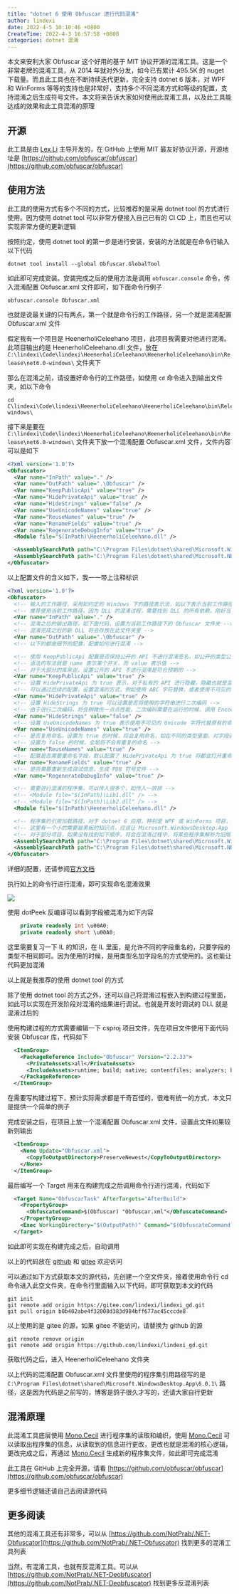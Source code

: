 ```yaml
---
title: "dotnet 6 使用 Obfuscar 进行代码混淆"
author: lindexi
date: 2022-4-5 10:10:46 +0800
CreateTime: 2022-4-3 16:57:58 +0800
categories: dotnet 混淆
---
```


本文来安利大家 Obfuscar 这个好用的基于 MIT 协议开源的混淆工具。这是一个非常老牌的混淆工具，从 2014 年就对外分发，如今已有累计 495.5K 的 nuget 下载量。而且此工具也在不断持续迭代更新，完全支持 dotnet 6 版本，对 WPF 和 WinForms 等等的支持也是非常好，支持多个不同混淆方式和等级的配置，支持混淆之后生成符号文件。本文将来告诉大家如何使用此混淆工具，以及此工具能达成的效果和此工具混淆的原理

<!--more-->


<!-- 标签：dotnet，混淆 -->
<!-- 发布 -->

## 开源

此工具是由 [Lex Li](https://github.com/lextm) 主导开发的，在 GitHub 上使用 MIT 最友好协议开源，开源地址是 [https://github.com/obfuscar/obfuscar](https://github.com/obfuscar/obfuscar)

## 使用方法

此工具的使用方式有多个不同的方式，比较推荐的是采用 dotnet tool 的方式进行使用。因为使用 dotnet tool 可以非常方便接入自己已有的 CI CD 上，而且也可以实现非常方便的更新逻辑

按照约定，使用 dotnet tool 的第一步是进行安装，安装的方法就是在命令行输入以下代码

```
dotnet tool install --global Obfuscar.GlobalTool
```

如此即可完成安装。安装完成之后的使用方法是调用 `obfuscar.console` 命令，传入混淆配置 Obfuscar.xml 文件即可，如下面命令行例子

```
obfuscar.console Obfuscar.xml
```

也就是说最关键的只有两点，第一个就是命令行的工作路径，另一个就是混淆配置 Obfuscar.xml 文件

假定我有一个项目是 HeenerholiCeleehano 项目，此项目我需要对他进行混淆。此项目输出的是 HeenerholiCeleehano.dll 文件，放在 `C:\lindexi\Code\lindexi\HeenerholiCeleehano\HeenerholiCeleehano\bin\Release\net6.0-windows\` 文件夹下

那么在混淆之前，请设置好命令行的工作路径，如使用 `cd` 命令进入到输出文件夹，如以下命令

```
cd C\lindexi\Code\lindexi\HeenerholiCeleehano\HeenerholiCeleehano\bin\Release\net6.0-windows\
```

接下来是要在 `C:\lindexi\Code\lindexi\HeenerholiCeleehano\HeenerholiCeleehano\bin\Release\net6.0-windows\` 文件夹下放一个混淆配置 Obfuscar.xml 文件，文件内容可以是如下

```xml
<?xml version='1.0'?>
<Obfuscator>
  <Var name="InPath" value="." />
  <Var name="OutPath" value=".\Obfuscar" />
  <Var name="KeepPublicApi" value="true" />
  <Var name="HidePrivateApi" value="true" />
  <Var name="HideStrings" value="false" />
  <Var name="UseUnicodeNames" value="true" />
  <Var name="ReuseNames" value="true" />
  <Var name="RenameFields" value="true" />
  <Var name="RegenerateDebugInfo" value="true" />
  <Module file="$(InPath)\HeenerholiCeleehano.dll" />

  <AssemblySearchPath path="C:\Program Files\dotnet\shared\Microsoft.WindowsDesktop.App\6.0.1\" />
  <AssemblySearchPath path="C:\Program Files\dotnet\shared\Microsoft.NETCore.App\6.0.1\" />
</Obfuscator>
```

以上配置文件的含义如下，我一一带上注释标识


```xml
<?xml version='1.0'?>
<Obfuscator>
  <!-- 输入的工作路径，采用如约定的 Windows 下的路径表示法，如以下表示当前工作路径 -->
  <!-- 推荐使用当前工作路径，因为 DLL 的混淆过程，需要找到 DLL 的所有依赖。刚好当前工作路径下，基本都能满足条件 -->
  <Var name="InPath" value="." />
  <!-- 混淆之后的输出路径，如下面代码，设置为当前工作路径下的 Obfuscar 文件夹 -->
  <!-- 混淆完成之后的新 DLL 将会存放在此文件夹里 -->
  <Var name="OutPath" value=".\Obfuscar" />
  <!-- 以下的都是细节的配置，配置如何进行混淆 -->

  <!-- 使用 KeepPublicApi 配置是否保持公开的 API 不进行混淆签名，如公开的类型公开的方法等等，就不进行混淆签名了 -->
  <!-- 语法的写法就是 name 表示某个开关，而 value 表示值 -->
  <!-- 对于大部分的库来说，设置公开的 API 不进行混淆是符合预期的 -->
  <Var name="KeepPublicApi" value="true" />
  <!-- 设置 HidePrivateApi 为 true 表示，对于私有的 API 进行隐藏，隐藏也就是混淆的意思 -->
  <!-- 可以通过后续的配置，设置混淆的方式，例如使用 ABC 字符替换，或者使用不可见的 Unicode 代替 -->
  <Var name="HidePrivateApi" value="true" />
  <!-- 设置 HideStrings 为 true 可以设置是否将使用的字符串进行二次编码 -->
  <!-- 由于进行二次编码，将会稍微伤一点点性能，二次编码需要在运行的时候，调用 Encoding 进行转换为字符串 -->
  <Var name="HideStrings" value="false" />
  <!-- 设置 UseUnicodeNames 为 true 表示使用不可见的 Unicode 字符代替原有的命名，通过此配置，可以让反编译看到的类和命名空间和成员等内容都是不可见的字符 -->
  <Var name="UseUnicodeNames" value="true" />
  <!-- 是否复用命名，设置为 true 的时候，将会复用命名，如在不同的类型里面，对字段进行混淆，那么不同的类型的字段可以是重名的 -->
  <!-- 设置为 false 的时候，全局将不会有重复的命名 -->
  <Var name="ReuseNames" value="true" />
  <!-- 配置是否需要重命名字段，默认配置了 HidePrivateApi 为 true 将都会打开重命名字段，因此这个配置的存在只是用来配置为 false 表示不要重命名字段 -->
  <Var name="RenameFields" value="true" />
  <!-- 是否需要重新生成调试信息，生成 PDB 符号文件 -->
  <Var name="RegenerateDebugInfo" value="true" />

  <!-- 需要进行混淆的程序集，可以传入很多个，如传入一排排 -->
  <!-- <Module file="$(InPath)\Lib1.dll" /> -->
  <!-- <Module file="$(InPath)\Lib2.dll" /> -->
  <Module file="$(InPath)\HeenerholiCeleehano.dll" />

  <!-- 程序集的引用加载路径，对于 dotnet 6 应用，特别是 WPF 或 WinForms 项目，是需要特别指定引用加载路径的 -->
  <!-- 这里有一个小的需要敲黑板的知识点，应该让 Microsoft.WindowsDesktop.App 放在 Microsoft.NETCore.App 之前 -->
  <!-- 对于部分项目，如果没有找到如下顺序，将会在混淆过程中，将某些程序集解析为旧版本，从而失败 -->
  <AssemblySearchPath path="C:\Program Files\dotnet\shared\Microsoft.WindowsDesktop.App\6.0.1\" />
  <AssemblySearchPath path="C:\Program Files\dotnet\shared\Microsoft.NETCore.App\6.0.1\" />
</Obfuscator>
```

详细的配置，还请参阅[官方文档](https://docs.obfuscar.com/getting-started/configuration.html)

执行如上的命令行进行混淆，即可实现命名混淆效果

![](http://image.acmx.xyz/lindexi%2F2022431548139699.jpg)

使用 dotPeek 反编译可以看到字段被混淆为如下内容

```csharp
    private readonly int \u00A0;
    private readonly short \u00A0;
```

这里需要复习一下 IL 的知识，在 IL 里面，是允许不同的字段重名的，只要字段的类型不相同即可。因为使用的时候，是用类型名加字段名的方式使用的。这也能让代码更加混淆

以上就是我推荐的使用 dotnet tool 的方式

除了使用 dotnet tool 的方式之外，还可以自己将混淆过程嵌入到构建过程里面，如此可以实现在开发阶段对混淆的结果进行调试。也就是开发时调试的 DLL 就是混淆过后的

使用构建过程的方式需要编辑一下 csproj 项目文件，先在项目文件使用下面代码安装 Obfuscar 库，代码如下

```xml
  <ItemGroup>
    <PackageReference Include="Obfuscar" Version="2.2.33">
      <PrivateAssets>all</PrivateAssets>
      <IncludeAssets>runtime; build; native; contentfiles; analyzers; buildtransitive</IncludeAssets>
    </PackageReference>
  </ItemGroup>
```

在需要写构建过程下，预计实际需求都是千奇百怪的，很难有统一的方式，本文只是提供一个简单的例子

完成安装之后，在项目上放一个混淆配置 Obfuscar.xml 文件，设置此文件如果较新则输出

```xml
  <ItemGroup>
    <None Update="Obfuscar.xml">
      <CopyToOutputDirectory>PreserveNewest</CopyToOutputDirectory>
    </None>
  </ItemGroup>
```

最后编写一个 Target 用来在构建完成之后调用命令行进行混淆，代码如下

```xml
  <Target Name="ObfuscarTask" AfterTargets="AfterBuild">
    <PropertyGroup>
      <ObfuscateCommand>$(Obfuscar) "Obfuscar.xml"</ObfuscateCommand>
    </PropertyGroup>
    <Exec WorkingDirectory="$(OutputPath)" Command="$(ObfuscateCommand)" />
  </Target>
```

如此即可实现在构建完成之后，自动调用

以上的代码放在 [github](https://github.com/lindexi/lindexi_gd/tree/b0b402abe4f32008d383d984bff677ac45cccde8/HeenerholiCeleehano) 和 [gitee](https://gitee.com/lindexi/lindexi_gd/tree/b0b402abe4f32008d383d984bff677ac45cccde8/HeenerholiCeleehano) 欢迎访问

可以通过如下方式获取本文的源代码，先创建一个空文件夹，接着使用命令行 cd 命令进入此空文件夹，在命令行里面输入以下代码，即可获取到本文的代码

```
git init
git remote add origin https://gitee.com/lindexi/lindexi_gd.git
git pull origin b0b402abe4f32008d383d984bff677ac45cccde8
```

以上使用的是 gitee 的源，如果 gitee 不能访问，请替换为 github 的源

```
git remote remove origin
git remote add origin https://github.com/lindexi/lindexi_gd.git
```

获取代码之后，进入 HeenerholiCeleehano 文件夹

以上代码的混淆配置 Obfuscar.xml 文件里使用的程序集引用路径写的是 `C:\Program Files\dotnet\shared\Microsoft.WindowsDesktop.App\6.0.1\` 路径，这是因为代码是之前写的，博客是鸽子很久才写的，还请大家自行更新

## 混淆原理

此混淆工具底层使用 [Mono.Cecil](https://github.com/jbevain/cecil/) 进行程序集的读取和编织，使用 [Mono.Cecil](https://github.com/jbevain/cecil/) 可以读取出程序集的信息，从读取到的信息进行更改，更改也就是混淆的核心逻辑，更改完成之后，再通过 [Mono.Cecil](https://github.com/jbevain/cecil/) 生成新的程序集文件，如此即可完成混淆

此工具在 GitHub 上完全开源，请看 [https://github.com/obfuscar/obfuscar](https://github.com/obfuscar/obfuscar)

更多细节逻辑还请自己去阅读源代码

## 更多阅读

其他的混淆工具还有非常多，可以从 [https://github.com/NotPrab/.NET-Obfuscator](https://github.com/NotPrab/.NET-Obfuscator) 找到更多的混淆工具列表

当然，有混淆工具，也就有反混淆工具。可以从 [https://github.com/NotPrab/.NET-Deobfuscator](https://github.com/NotPrab/.NET-Deobfuscator) 找到更多反混淆列表

